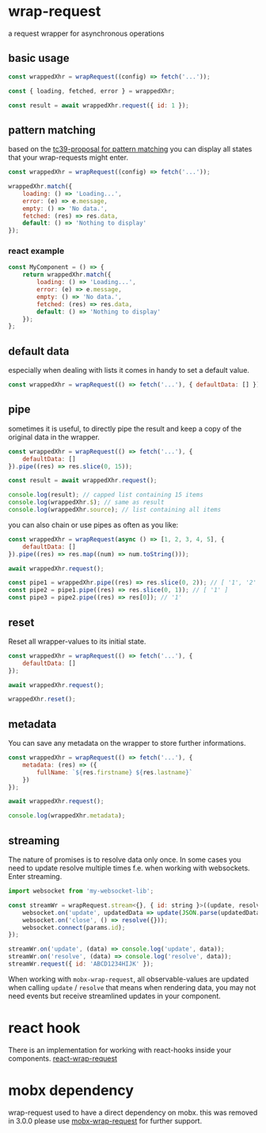 # wrap-request

a request wrapper for asynchronous operations

## basic usage

```js
const wrappedXhr = wrapRequest((config) => fetch('...'));

const { loading, fetched, error } = wrappedXhr;

const result = await wrappedXhr.request({ id: 1 });
```

## pattern matching

based on the [tc39-proposal for pattern matching](https://github.com/tc39/proposal-pattern-matching) you can display all states that your wrap-requests might enter.

```js
const wrappedXhr = wrapRequest((config) => fetch('...'));

wrappedXhr.match({
    loading: () => 'Loading...',
    error: (e) => e.message,
    empty: () => 'No data.',
    fetched: (res) => res.data,
    default: () => 'Nothing to display'
});
```

### react example

```js
const MyComponent = () => {
    return wrappedXhr.match({
        loading: () => 'Loading...',
        error: (e) => e.message,
        empty: () => 'No data.',
        fetched: (res) => res.data,
        default: () => 'Nothing to display'
    });
};
```

## default data

especially when dealing with lists it comes in handy to set a default value.

```js
const wrappedXhr = wrapRequest(() => fetch('...'), { defaultData: [] });
```

## pipe

sometimes it is useful, to directly pipe the result and keep a copy of the original data in the wrapper.

```js
const wrappedXhr = wrapRequest(() => fetch('...'), {
    defaultData: []
}).pipe((res) => res.slice(0, 15));

const result = await wrappedXhr.request();

console.log(result); // capped list containing 15 items
console.log(wrappedXhr.$); // same as result
console.log(wrappedXhr.source); // list containing all items
```

you can also chain or use pipes as often as you like:

```js
const wrappedXhr = wrapRequest(async () => [1, 2, 3, 4, 5], {
    defaultData: []
}).pipe((res) => res.map((num) => num.toString()));

await wrappedXhr.request();

const pipe1 = wrappedXhr.pipe((res) => res.slice(0, 2)); // [ '1', '2' ]
const pipe2 = pipe1.pipe((res) => res.slice(0, 1)); // [ '1' ]
const pipe3 = pipe2.pipe((res) => res[0]); // '1'
```

## reset

Reset all wrapper-values to its initial state.

```js
const wrappedXhr = wrapRequest(() => fetch('...'), {
    defaultData: []
});

await wrappedXhr.request();

wrappedXhr.reset();
```

## metadata

You can save any metadata on the wrapper to store further informations.

```js
const wrappedXhr = wrapRequest(() => fetch('...'), {
    metadata: (res) => ({
        fullName: `${res.firstname} ${res.lastname}`
    })
});

await wrappedXhr.request();

console.log(wrappedXhr.metadata);
```

## streaming

The nature of promises is to resolve data only once. In some cases you need to update resolve multiple times f.e. when working with websockets. Enter streaming.

```js
import websocket from 'my-websocket-lib';

const streamWr = wrapRequest.stream<{}, { id: string }>((update, resolve, params) => {
    websocket.on('update', updatedData => update(JSON.parse(updatedData)));
    websocket.on('close', () => resolve({}));
    websocket.connect(params.id);
});

streamWr.on('update', (data) => console.log('update', data));
streamWr.on('resolve', (data) => console.log('resolve', data));
streamWr.request({ id: 'ABCD1234HIJK' });
```

When working with `mobx-wrap-request`, all observable-values are updated when calling `update` / `resolve` that means when rendering data, you may not need events but receive streamlined updates in your component.

# react hook

There is an implementation for working with react-hooks inside your components. [react-wrap-request](https://github.com/misantronic/react-wrap-request)

# mobx dependency

wrap-request used to have a direct dependency on mobx. this was removed in 3.0.0
please use [mobx-wrap-request](https://github.com/misantronic/mobx-wrap-request) for further support.
